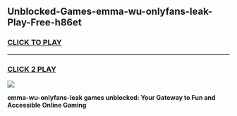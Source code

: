 
## Unblocked-Games-emma-wu-onlyfans-leak-Play-Free-h86et
<h3>
<a href="https://premium76.site?title=emma-wu-onlyfans-leak&ref=09A">CLICK TO PLAY</a></h3>
<hr>

<h3>
<a href="https://premium76.site?title=emma-wu-onlyfans-leak&ref=09A">CLICK 2 PLAY</a>
  
</h3>

<a href="https://premium76.site?title=emma-wu-onlyfans-leak&ref=09A"><img src="https://clearcache.store/games.png"></a>


**emma-wu-onlyfans-leak games unblocked: Your Gateway to Fun and Accessible Online Gaming**
